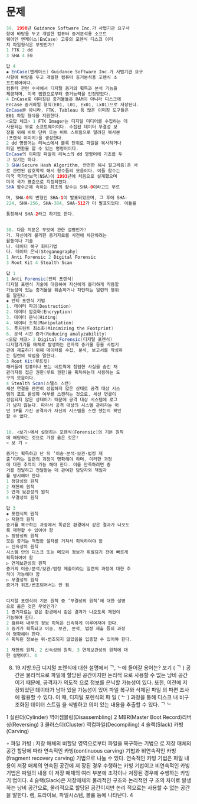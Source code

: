 # 문제
```java
39. 1998년 Guidance Software Inc.가 사법기관 요구사
항에 바탕을 두고 개발한 컴퓨터 증거분석용 소프트
웨어인 엔케이스(EnCase) 고유의 포렌식 디스크 이미
지 파일형식은 무엇인가?
1 FTK 2 dd
3 SHA 4 E0

답 4
◈ EnCase(엔케이스) Guidance Software Inc.가 사법기관 요구
사항에 바탕을 두고 개발한 컴퓨터 증거분석용 포렌식 소
프트웨어이다.
컴퓨터 관련 수사에서 디지털 증거의 획득과 분석 기능을
제공하며, 미국 법원으로부터 증거능력을 인정받았다.
4 EnCase로 이미징된 증거물들은 RAM이 아니라 디스크에
EnCase 증거파일 형식(E01, L01, Ex01, Lx01)으로 저장된다.
EnCase뿐 아니라, FTK, Tableau 등 많은 이미징 도구들은
E01 파일 형식을 지원한다.
<오답 체크> 1 FTK Imager는 디지털 미디어를 수집하는 데
사용되는 무료 소프트웨어이다. 수집된 데이터 무결성 보
장을 위해 비트 단위 또는 비트 스트림으로 알려진 복사본
(포렌식 이미지)을 생성한다.
2 dd 명령어는 리눅스에서 블록 단위로 파일을 복사하거나
파일 변환을 할 수 있는 명령어이다.
EnCase의 이미징 파일이 리눅스의 dd 명령어에 기초를 두
고 있기는 하다.
3 SHA(Secure Hash Algorithm, 안전한 해시 알고리즘)은 서
로 관련된 암호학적 해시 함수들의 모음이다. 이들 함수는
미국 국가안보국(NSA)이 1993년에 처음으로 설계했으며
미국 국가 표준으로 지정되었다.
SHA 함수군에 속하는 최초의 함수는 SHA-0이라고도 부르

며, SHA-0의 변형인 SHA-1이 발표되었으며, 그 후에 SHA-
224, SHA-256, SHA-384, SHA-512가 더 발표되었다. 이들을

통칭해서 SHA-2라고 하기도 한다.


38. 다음 지문은 무엇에 관한 설명인가?
가. 자신에게 불리한 증거자료를 사전에 차단하려는
활동이나 기술
나. 데이터 복구 회피기법
다. 데이터 은닉(Steganography)
1 Anti Forensic 2 Digital Forensic
3 Root Kit 4 Stealth Scan

답 1
1 Anti Forensic(안티 포렌식)
디지털 포렌식 기술에 대응하여 자신에게 불리하게 작용할
가능성이 있는 증거물을 훼손하거나 차단하는 일련의 행위
를 말한다.
◈ 안티 포렌식 기법
1. 데이터 파괴(Destruction)
2. 데이터 암호화(Encryption)
3. 데이터 은닉(Hiding)
4. 데이터 조작(Manipulation)
5. 풋프린트 최소화(Minimizing the Footprint)
6. 분석 시간 증가(Reducing analyzability)
<오답 체크> 2 Digital Forensic(디지털 포렌식)
디지털기기를 매체로 발생하는 전자적 증거물 등을 사법기
관에 제출하기 위해 데이터를 수집, 분석, 보고서를 작성하
는 일련의 작업을 말한다.
3 Root Kit(루트킷)
해커들이 컴퓨터나 또는 네트웍에 침입한 사실을 숨긴 채
관리자용 접근 권한(루트 권한)을 획득하는데 사용하는 도
구의 모음이다.
4 Stealth Scan(스텔스 스캔)
세션 연결을 완전히 성립하지 않은 상태로 공격 대상 시스
템의 포트 활성화 여부를 스캔하는 것으로, 세션 연결이
성립되지 않은 상태이기 때문에 공격 대상 시스템에 로그
가 남지 않는다. 따라서 공격 대상의 시스템 관리자는 어
떤 IP를 가진 공격자가 자신의 시스템을 스캔 했는지 확인
할 수 없다.


10. <보기>에서 설명하는 포렌식(Forensic)의 기본 원칙
에 해당하는 것으로 가장 옳은 것은?
< 보 기 >

증거는 획득하고 난 뒤 ‘이송·분석·보관·법정 제
출’이라는 일련의 과정이 명확해야 하며, 이러한 과정
에 대한 추적이 가능 해야 한다. 이를 만족하려면 증
거를 전달하고 전달받는 데 관여한 담당자와 책임자
를 명시해야 한다.
1 정당성의 원칙
2 재현의 원칙
3 연계 보관성의 원칙
4 무결성의 원칙

답 3
◈ 포렌식의 원칙
▷ 재현의 원칙
증거를 복구하는 과정에서 똑같은 환경에서 같은 결과가 나오도
록 재현할 수 있어야 함
▷ 정당성의 원칙
모든 증거는 적법한 절차를 거쳐서 획득하여야 함
▷ 신속성의 원칙
시스템 안의 디스크 또는 메모리 정보가 휘발되기 전에 빠르게
획득하여야 함
▷ 연계보관성의 원칙
증거의 이송/분석/보관/법정 제출이라는 일련의 과정에 대한 추
적이 가능해야 함
▷ 무결성의 원칙
증거가 위조/변조되어서는 안 됨


디지털 포렌식의 기본 원칙 중 ‘무결성의 원칙’에 대한 설명
으로 옳은 것은 무엇인가?
1 증거자료는 같은 환경에서 같은 결과가 나오도록 재현이
가능해야 한다. 
2 컴퓨터 내부의 정보 획득은 신속하게 이루어져야 한다. 
3 증거가 획득되고 이송, 보관, 분석, 법정 제출 등의 과정
이 명확해야 한다. 
4 획득된 정보는 위·변조되지 않았음을 입증할 수 있어야 한다. 

1 재현의 원칙, 2 신속성의 원칙, 3 연계보관성의 원칙에 대
한 설명이다. 4
```


8. 19.지방.9급
디지털 포렌식에 대한 설명에서 ᄀ, ᄂ에 들어갈 용어는?
보기
( ᄀ ) 공간은 물리적으로 파일에 할당된 공간이지만 논리적
으로 사용할 수 없는 낭비 공간이기 때문에, 공격자가 의도적
으로 정보를 은닉할 가능성이 있다. 또한, 이전에 저장되었던
데이터가 남아 있을 가능성이 있어 파일 복구와 삭제된 파일
의 파편 조사에 활용할 수 있다. 이 때, 디지털 포렌식의 파
일 ( ᄂ ) 과정을 통해 디스크 내 비구조화된 데이터 스트림
을 식별하고 의미 있는 내용을 추출할 수 있다.
ᄀ ᄂ

1 실린더(Cylinder) 역어셈블링(Disassembling)
2 MBR(Master Boot Record)리버싱(Reversing)
3 클러스터(Cluster) 역컴파일(Decompiling)
4 슬랙(Slack) 카빙(Carving)

∘ 파일 카빙 : 저장 매체의 비할당 영역으로부터 파일을 복구하는 기법으
로 저장 매체의 공간 할당에 따라 연속적인 카빙(continuous carving)
기법과 비연속적인 카빙(fragment recovery carving) 기법으로 나눌 수
있다. 연속적인 카빙 기법은 파일 내용이 저장 매체의 연속된 공간에 저
장된 경우 수행하는 카빙 기법이고 비연속적인 카빙기법은 파일의 내용
이 저장 매체의 여러 부분에 조각이나 저장된 경우에 수행하는 카빙 기
법이다. 4 슬랙(Slack)은 저장매체의 물리적인 구조와 논리적인 구
조의 차이로 발생하는 낭비 공간으로, 물리적으로 할당된 공간이지만 논리
적으로는 사용할 수 없는 공간을 말한다. 램, 드라이브, 파일시스템, 볼륨
등에 나타난다. 4
```
